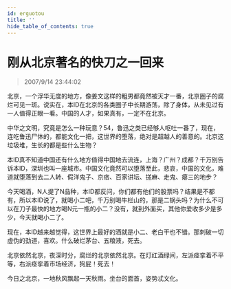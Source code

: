 ```yaml
---
id: erguotou
title: ''
hide_table_of_contents: true
---
```


# 刚从北京著名的快刀之一回来

> 2007/9/14 23:44:02

北京，一个浮华无度的地方，像姜文这样的粗男都竟然被天才一番，北京圈子的腐烂可见一斑。说实在，本ID在北京的各类圈子中长期游荡，除了身体，从未见过有一人值得正眼一看。中国的人才，如果真有，一定不在北京。
 
中华之文明，究竟是怎么一种玩意？54，鲁迅之类已经够人呕吐一番了，现在，连吃鲁迅尸体的，都能文化一把，这世界的堕落，绝对是超越人的善意的。北京这垃圾堆，生长的都是些什么生物？
 
本ID真不知道中国还有什么地方值得中国地去流连，上海？广州？成都？千万别告诉本ID，深圳也叫一座城市。中国文化竟然可以堕落至此，悲哀，中国的文化，难道就堕落到去二人转、假洋鬼子、京痞、百家讲坛、搓麻、走鬼、瘪三的地步？
 
今天喝酒，N人提了N品种，本ID都反问，你们都有他们的股票吗？结果是不都有，所以本ID说了，就喝小二吧，千万别喝牛栏山的，那是二锅头吗？为什么不可以在刀子最快的地方喝N元一瓶的小二？没有，就到外面买，其他你爱收多少是多少，今天就喝小二了。
 
现在，本ID越来越觉得，这世界上最好的酒就是小二、老白干也不错。那刺破一切虚伪的劲道，喜欢。什么破烂茅台、五粮液，死去。
 
北京依然北京，夜深时分，腐烂的北京依然北京。在灯红酒绿间，左派痉挛着不平等，右派痉挛着市场经济，狗屁！死去！
 
今日之北京，一地秋风飘起一天秋雨。坐台的面首，姿势忒文化。